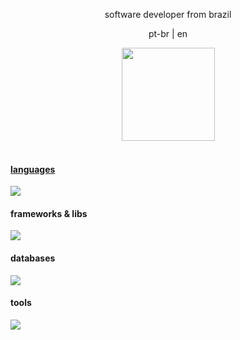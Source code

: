 <p align="center">software developer from brazil</p>
<p align="center">pt-br | en</p>
<div align="center">
  <a href="https://github.com/jonssond">
  <img height="149em" src="https://github-readme-stats.vercel.app/api/top-langs/?username=jonssond&layout=compact&langs_count=7&theme=tokyonight"/>
</div>
<br>
<div>
<p>
  <h4>languages</h4>
  <a href="https://skillicons.dev">
    <img src="https://skillicons.dev/icons?i=ts,js,python,java&theme=dark" />
  </a>
  <h4>frameworks & libs</h4>
  <a href="https://skillicons.dev">
  <img src="https://skillicons.dev/icons?i=react,express,nodejs,spring&theme=dark" />
  </a>
  <h4>databases</h4>
  <a href="https://skillicons.dev">
  <img src="https://skillicons.dev/icons?i=mongodb,postgresql,mysql&theme=dark" />
  </a>
  <h4>tools</h4>
  <a href="https://skillicons.dev">
  <img src="https://skillicons.dev/icons?i=git,docker,idea,vscode&theme=dark" />
  </a>
</p>
</div>



